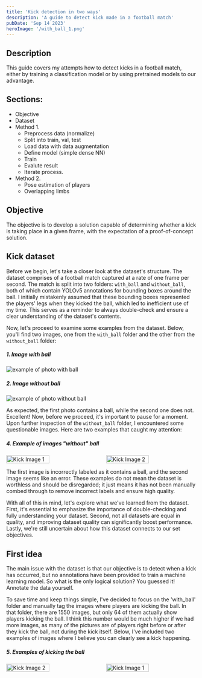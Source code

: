 ```yaml
---
title: 'Kick detection in two ways'
description: 'A guide to detect kick made in a football match'
pubDate: 'Sep 14 2023'
heroImage: '/with_ball_1.png'
---
```


## Description
This guide covers my attempts how to detect kicks in a football match, either by training a classification model or by using pretrained models to our advantage.

## Sections: 

- Objective
- Dataset
- Method 1. 
    - Preprocess data (normalize)
    - Split into train, val, test
    - Load data with data augmentation
    - Define model (simple dense NN)
    - Train
    - Evalute result
    - Iterate process. 
- Method 2. 
    - Pose estimation of players
    - Overlapping limbs

## Objective
The objective is to develop a solution capable of determining whether a kick is taking place in a given frame, with the expectation of a proof-of-concept solution.

## Kick dataset
Before we begin, let's take a closer look at the dataset's structure. The dataset comprises of a football match captured at a rate of one frame per second. The match is split into two folders: `with_ball` and `without_ball`, both of which contain YOLOv5 annotations for bounding boxes around the ball. I initially mistakenly assumed that these bounding boxes represented the players' legs when they kicked the ball, which led to inefficient use of my time. This serves as a reminder to always double-check and ensure a clear understanding of the dataset's contents.

Now, let's proceed to examine some examples from the dataset. Below, you'll find two images, one from the `with_ball` folder and the other from the `without_ball` folder:
##### 1. Image with ball
![example of photo with ball](/with_ball_2.png)

##### 2. Image without ball
![example of photo without ball](/without_ball_1.jpg)




As expected, the first photo contains a ball, while the second one does not. Excellent! Now, before we proceed, it's important to pause for a moment. Upon further inspection of the `without_ball` folder, I encountered some questionable images. Here are two examples that caught my attention:

##### 4. Example of images *"without"* ball
<div style="display: flex; justify-content: space-between;">
    <img src="/without_ball_3.jpg" alt="Kick Image 1" style="width: 47.5%;" />
    <img src="/without_ball_2.jpg" alt="Kick Image 2" style="width: 47.5%;" />
</div>

The first image is incorrectly labeled as it contains a ball, and the second image seems like an error. These examples do not mean the dataset is worthless and should be disregarded; it just means it has not been manually combed through to remove incorrect labels and ensure high quality.

With all of this in mind, let's explore what we've learned from the dataset. First, it's essential to emphasize the importance of double-checking and fully understanding your dataset. Second, not all datasets are equal in quality, and improving dataset quality can significantly boost performance. Lastly, we're still uncertain about how this dataset connects to our set objectives.

## First idea

The main issue with the dataset is that our objective is to detect when a kick has occurred, but no annotations have been provided to train a machine learning model. So what is the only logical solution? You guessed it! Annotate the data yourself.

To save time and keep things simple, I've decided to focus on the 'with_ball' folder and manually tag the images where players are kicking the ball. In that folder, there are 1550 images, but only 64 of them actually show players kicking the ball. I think this number would be much higher if we had more images, as many of the pictures are of players right before or after they kick the ball, not during the kick itself. Below, I've included two examples of images where I believe you can clearly see a kick happening.


##### 5. Examples of kicking the ball

<div style="display: flex; justify-content: space-between;">
    <img src="/kick_2.jpg" alt="Kick Image 2" style="width: 47.5%;" />
    <img src="/kick_1.jpg" alt="Kick Image 1" style="width: 47.5%;" />
</div>


